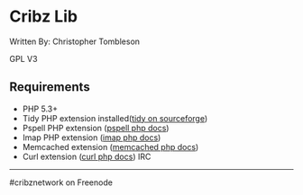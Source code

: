 Cribz Lib
=========
Written By: Christopher Tombleson

GPL V3

Requirements
------------
*   PHP 5.3+
*   Tidy PHP extension installed([tidy on sourceforge](http://tidy.sourceforge.net/ "Tidy"))
*   Pspell PHP extension ([pspell php docs](http://php.net/manual/en/pspell.requirements.php "Pspell"))
*   Imap PHP extension ([imap php docs](http://php.net/manual/en/book.imap.php "Imap"))
*   Memcached extension ([memcached php docs](http://php.net/manual/en/book.memcached.php "Memcached"))
*   Curl extension ([curl php docs](http://php.net/manual/en/book.curl.php "Curl"))
IRC
-----------
\#cribznetwork on Freenode
